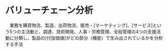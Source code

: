 # バリューチェーン分析
　業務を購買物流、製造、出荷物流、販売・[マーケティング]、[サービス]という5つの主活動と、調達、技術開発、人事・労務管理、全般管理の4つの支援活動に分類し、製品の[付加価値]がどの部分（機能）で生み出されているかを分析する手法
